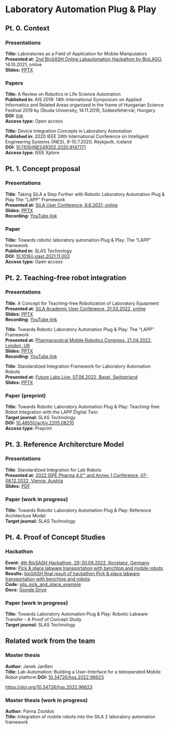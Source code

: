 # Laboratory Automation Plug & Play

## Pt. 0. Context

### Presentations

**Title:** Laboratories as a Field of Application for Mobile Manipulators  
**Presented at:** [2nd BioSASH Online Labautomation Hackathon by BioLAGO](https://www.biolago.org/de/news/details/erfolgreiche-mitteleinwerbung-dank-spitzenforschung.html), 14.10.2021, online  
**Slides:** [PPTX](https://github.com/wlfdm/LAPP/blob/main/slides/20211014_BioSASH_2.pptx?raw=true)  
  
### Papers

**Title:** A Review on Robotics in Life Science Automation  
**Published in:** AIS 2019: 14th International Symposium on Applied Informatics and Related Areas organized in the frame of Hungarian Science Festival 2019 by Óbuda University, 14.11.2019, Székesfehérvár, Hungary  
**DOI:** [link](http://ais.amk.uni-obuda.hu/proceedings/2019/AIS2019_Proceedings.pdf#page=107)  
**Access type:** Open access  

**Title:** Device Integration Concepts in Laboratory Automation    
**Published in:** 2020 IEEE 24th International Conference on Intelligent Engineering Systems (INES), 8-10.7.2020, Reykjavík, Iceland  
**DOI:** [10.1109/INES49302.2020.9147171](https://doi.org/10.1109/INES49302.2020.9147171)  
**Access type:** IEEE Xplore  

## Pt. 1. Concept proposal

### Presentations

**Title**: Taking SiLA a Step Further with Robotic Laboratory Automation Plug & Play The "LAPP" Framework  
**Presented at:** [SiLA User Conference, 8.6.2021, online](https://sila-standard.com/sila-user-conference-june-8th-agenda-ready-register-today-for-the-free-event/)  
**Slides:** [PPTX](https://github.com/wlfdm/LAPP/blob/main/slides/20210608_SiLA_User_Conf_.pptx?raw=true)  
**Recording:** [YouTube link](https://youtu.be/Jft289tk2gA)

### Paper

**Title:** Towards robotic laboratory automation Plug & Play: The “LAPP” framework  
**Published in:** SLAS Technology  
**DOI:** [10.1016/j.slast.2021.11.003](https://doi.org/10.1016/j.slast.2021.11.003)  
**Access type:** Open access

## Pt. 2. Teaching-free robot integration

### Presentations

**Title**: A Concept for Teaching-free Robotization of Laboratory Equipment  
**Presented at:** [SiLA Academic User Conference, 31.03.2022, online](https://sila-standard.com/second-sila-academic-user-confrence-31st-march-1600-1730-cet/)  
**Slides:** [PPTX](https://github.com/wlfdm/LAPP/blob/main/slides/20220331_SiLA_Academic_User_Conf_2.pptx?raw=true)  
**Recording:** [YouTube link](https://youtu.be/-XdhACJ3nrk?t=993)

**Title**: Towards Robotic Laboratory Automation Plug & Play: The “LAPP” Framework  
**Presented at:** [Pharmaceutical Mobile Robotics Congress, 21.04.2022, London, UK](https://www.oxfordglobal.co.uk/pharmaceutical-mobile-robotics/)  
**Slides:** [PPTX](https://github.com/wlfdm/LAPP/blob/main/slides/20220421_Pharma_mob_rob.pptx?raw=true)  
**Recording:** [YouTube link](https://youtu.be/79DsbaHmnOE)

**Title**: Standardized Integration Framework for Laboratory Automation Robots  
**Presented at:** [Future Labs Live, 07.06.2022, Basel, Switzerland](https://www.terrapinn.com/conference/future-labs-live/index.stm)  
**Slides:** [PPTX](https://github.com/wlfdm/LAPP/blob/main/slides/20220607_FutureLabsLive.pptx?raw=true) 


### Paper (preprint)

**Title:** Towards Robotic Laboratory Automation Plug & Play: Teaching-free Robot Integration with the LAPP Digital Twin  
**Target journal:** SLAS Technology  
**DOI:** [10.48550/arXiv.2205.08210](https://doi.org/10.48550/arXiv.2205.08210)  
**Access type:** Preprint  

## Pt. 3. Reference Architercture Model 

### Presentations  

**Title**: Standardized Integration for Lab Robots  
**Presented at:** [2022 ISPE Pharma 4.0™ and Annex 1 Conference, 07-08.12.2022, Vienna, Austria](https://ispe.org/conferences/2022-pharma-40-annex-1-conference)  
**Slides:** [PDF](https://github.com/wlfdm/LAPP/blob/main/slides/20221208_ISPE_Pharma_4.0.pdf)  

### Paper (work in progress)  

**Title:** Towards Robotic Laboratory Automation Plug & Play: Reference Architecture Model  
**Target journal:** SLAS Technology 
  
## Pt. 4. Proof of Concept Studies  
  
### Hackathon  
**Event:** [4th BioSASH Hackathon, 29-30.09.2022, Konstanz, Germany](https://www.biolago.org/de/blog/details/successful-hackathon-in-the-biosash-proejct-video-now-online.html)  
**Intro:** [Pick & place labware transportation with benchtop and mobile robots](https://youtu.be/49YD7MzXBL89)  
**Results:** [bioSASH final result of hackathon Pick & place labware transportation with benchtop and robots](https://youtu.be/G2hN5eSVpAI)  
**Code:** [sila_pick_and_place_example](https://gitlab.com/SiLA2/sila_robotics/sila_pick_and_place_example)  
**Docs:** [Google Drive](https://drive.google.com/drive/folders/1Jd-ImKWtrL1viHv7eXeuQXUkQ7uTBDAE?usp=share_link)  

### Paper (work in progress)  
  
**Title:** Towards Laboratory Automation Plug \& Play: Robotic Labware Transfer - A Proof of Concept Study  
**Target journal:** SLAS Technology

## Related work from the team

### Master thesis

**Author:** Janek Janßen  
**Title:** Lab-Automation: Building a User-Interface for a teleoperated Mobile Robot platform
**DOI:** [10.34726/hss.2022.96623]([https://doi.org/10.48550/arXiv.2205.08210](https://doi.org/10.34726/hss.2022.96623))  

https://doi.org/10.34726/hss.2022.96623

### Master thesis (work in progress)

**Author:** Panna Zsoldos  
**Title:** Integration of mobile robots into the SILA 2 laboratory automation framework
